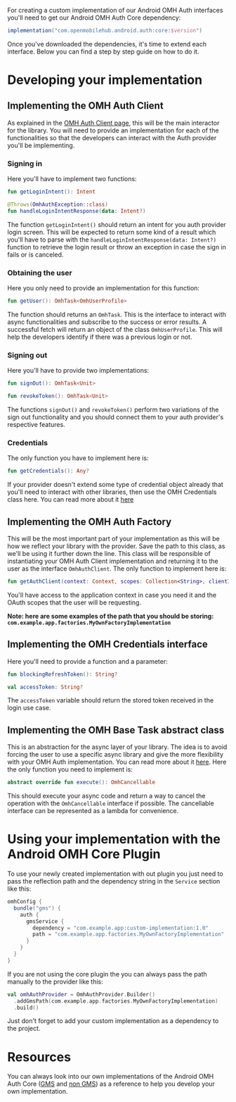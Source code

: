 For creating a custom implementation of our Android OMH Auth interfaces you'll need to get our Android OMH Auth Core dependency:

```groovy
implementation("com.openmobilehub.android.auth:core:$version")
```

Once you've downloaded the dependencies, it's time to extend each interface. Below you can find a step by step guide on how to do it.

# Developing your implementation

## Implementing the OMH Auth Client

As explained in the [OMH Auth Client page](/docs/advanced/OMH-Auth-Client.md#obtaining-the-users-profile), this will be the main interactor for the library. You will need to provide an implementation for each of the functionalities so that the developers can interact with the Auth provider you'll be implementing.

### Signing in

Here you'll have to implement two functions:

```kotlin
fun getLoginIntent(): Intent

@Throws(OmhAuthException::class)
fun handleLoginIntentResponse(data: Intent?)
```

The function `getLoginIntent()` should return an intent for you auth provider login screen. This will be expected to return some kind of a result which you'll have to parse with the `handleLoginIntentResponse(data: Intent?)` function to retrieve the login result or throw an exception in case the sign in fails or is canceled.

### Obtaining the user

Here you only need to provide an implementation for this function:

```kotlin
fun getUser(): OmhTask<OmhUserProfile>
```

The function should returns an `OmhTask`. This is the interface to interact with async functionalities and subscribe to the success or error results. A successful fetch will return an object of the class `OmhUserProfile`. This will help the developers identify if there was a previous login or not.

### Signing out

Here you'll have to provide two implementations:

```kotlin
fun signOut(): OmhTask<Unit>

fun revokeToken(): OmhTask<Unit>
```

The functions `signOut()` and `revokeToken()` perform two variations of the sign out functionality and you should connect them to your auth provider's respective features.

### Credentials

The only function you have to implement here is:

```kotlin
fun getCredentials(): Any?
```

If your provider doesn't extend some type of credential object already that you'll need to interact with other libraries, then use the OMH Credentials class here. You can read more about it [here](/docs/advanced/OMH-Credentials.md)

## Implementing the OMH Auth Factory

This will be the most important part of your implementation as this will be how we reflect your library with the provider. Save the path to this class, as we'll be using it further down the line. This class will be responsible of instantiating your OMH Auth Client implementation and returning it to the user as the interface `OmhAuthClient`. The only function to implement here is:

```kotlin
fun getAuthClient(context: Context, scopes: Collection<String>, clientId: String): OmhAuthClient
```

You'll have access to the application context in case you need it and the OAuth scopes that the user will be requesting.

**Note: here are some examples of the path that you should be storing: `com.example.app.factories.MyOwnFactoryImplementation`**

## Implementing the OMH Credentials interface

Here you'll need to provide a function and a parameter:

```kotlin
fun blockingRefreshToken(): String?

val accessToken: String?
```

The `accessToken` variable should return the stored token received in the login use case.

## Implementing the OMH Base Task abstract class

This is an abstraction for the async layer of your library. The idea is to avoid forcing the user to use a specific async library and give the more flexibility with your OMH Auth implementation. You can read more about it [here](/docs/advanced/OMH-Task.md). Here the only function you need to implement is:

```kotlin
abstract override fun execute(): OmhCancellable
```

This should execute your async code and return a way to cancel the operation with the `OmhCancellable` interface if possible. The cancellable interface can be represented as a lambda for convenience.

# Using your implementation with the Android OMH Core Plugin

To use your newly created implementation with out plugin you just need to pass the reflection path and the dependency string in the `Service` section like this:

```groovy
omhConfig {
  bundle("gms") {
    auth {
      gmsService {
        dependency = "com.example.app:custom-implementation:1.0"
        path = "com.example.app.factories.MyOwnFactoryImplementation"
      }
    }
  }
}
```

If you are not using the core plugin the you can always pass the path manually to the provider like this:

```kotlin
val omhAuthProvider = OmhAuthProvider.Builder()
  .addGmsPath(com.example.app.factories.MyOwnFactoryImplementation)
  .build()
```

Just don't forget to add your custom implementation as a dependency to the project.

# Resources

You can always look into our own implementations of the Android OMH Auth Core ([GMS](/packages/plugin-google-gms) and [non GMS](/packages/plugin-google-non-gms)) as a reference to help you develop your own implementation.
